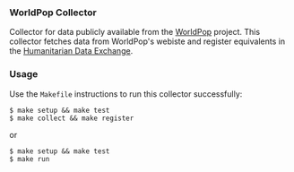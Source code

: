 ### WorldPop Collector
Collector for data publicly available from the [WorldPop](http://www.worldpop.org.uk/) project. This collector fetches data from WorldPop's webiste and register equivalents in the [Humanitarian Data Exchange](http://data.hdx.rwlabs.org).

### Usage
Use the `Makefile` instructions to run this collector successfully:

```shell
$ make setup && make test
$ make collect && make register
```

or

```shell
$ make setup && make test
$ make run
```
